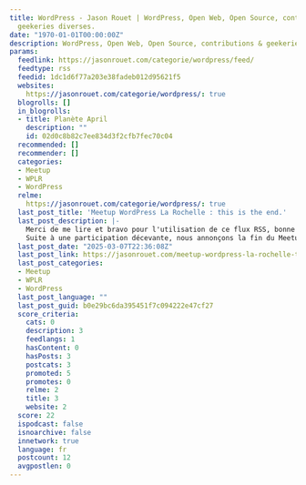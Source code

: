 ```yaml
---
title: WordPress - Jason Rouet | WordPress, Open Web, Open Source, contributions &
  geekeries diverses.
date: "1970-01-01T00:00:00Z"
description: WordPress, Open Web, Open Source, contributions & geekeries diverses.
params:
  feedlink: https://jasonrouet.com/categorie/wordpress/feed/
  feedtype: rss
  feedid: 1dc1d6f77a203e38fadeb012d95621f5
  websites:
    https://jasonrouet.com/categorie/wordpress/: true
  blogrolls: []
  in_blogrolls:
  - title: Planète April
    description: ""
    id: 02d0c8b82c7ee834d3f2cfb7fec70c04
  recommended: []
  recommender: []
  categories:
  - Meetup
  - WPLR
  - WordPress
  relme:
    https://jasonrouet.com/categorie/wordpress/: true
  last_post_title: 'Meetup WordPress La Rochelle : this is the end.'
  last_post_description: |-
    Merci de me lire et bravo pour l'utilisation de ce flux RSS, bonne lecture sur votre lecteur de flux préféré ! <3
    Suite à une participation décevante, nous annonçons la fin du Meetup WordPress
  last_post_date: "2025-03-07T22:36:08Z"
  last_post_link: https://jasonrouet.com/meetup-wordpress-la-rochelle-this-is-the-end/
  last_post_categories:
  - Meetup
  - WPLR
  - WordPress
  last_post_language: ""
  last_post_guid: b0e29bc6da395451f7c094222e47cf27
  score_criteria:
    cats: 0
    description: 3
    feedlangs: 1
    hasContent: 0
    hasPosts: 3
    postcats: 3
    promoted: 5
    promotes: 0
    relme: 2
    title: 3
    website: 2
  score: 22
  ispodcast: false
  isnoarchive: false
  innetwork: true
  language: fr
  postcount: 12
  avgpostlen: 0
---
```

